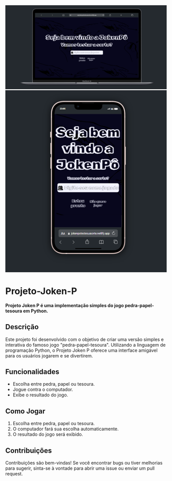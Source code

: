 <img src="https://raw.githubusercontent.com/LucMLC/Projeto-Joken-P-/a3ca5cdf8bf36248e7d9e0ba089ff499d4ea1704/assets/Captura%20de%20tela%202024-01-31%20230523.png">
<img src="https://raw.githubusercontent.com/LucMLC/Projeto-Joken-P-/a3ca5cdf8bf36248e7d9e0ba089ff499d4ea1704/assets/Captura%20de%20tela%202024-01-31%20230621.png">

<h1>Projeto-Joken-P</h1>
<b>Projeto Joken P é uma implementação simples do jogo pedra-papel-tesoura em Python.</b>


<h2>Descrição</h2>
<p>Este projeto foi desenvolvido com o objetivo de criar uma versão simples e interativa do famoso jogo "pedra-papel-tesoura". Utilizando a linguagem de programação Python, o Projeto Joken P oferece uma interface amigável para os usuários jogarem e se divertirem.</p>

<h2>Funcionalidades</h2>
<ul>
<li>Escolha entre pedra, papel ou tesoura.</li>
<li>Jogue contra o computador.</li>
<li>Exibe o resultado do jogo.</li>
  </ul>

<h2>Como Jogar</h2>
<ol>
<li>Escolha entre pedra, papel ou tesoura.</li>
<li>O computador fará sua escolha automaticamente.</li>
<li>O resultado do jogo será exibido.</li>
  </ol>
  
<h2>Contribuições</h2>

<p>Contribuições são bem-vindas! Se você encontrar bugs ou tiver melhorias para sugerir, sinta-se à vontade para abrir uma issue ou enviar um pull request.</p>
